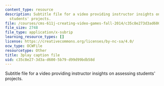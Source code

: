 ```yaml
---
content_type: resource
description: Subtitle file for a video providing instructor insights on assessing
  students' projects.
file: /courses/cms-611j-creating-video-games-fall-2014/c35c8e273d3ad6005b79d99d99bdb58d_HpeJ1h0V1RE.srt
file_size: 2748
file_type: application/x-subrip
learning_resource_types: []
license: https://creativecommons.org/licenses/by-nc-sa/4.0/
ocw_type: OCWFile
resourcetype: Other
title: 3play caption file
uid: c35c8e27-3d3a-d600-5b79-d99d99bdb58d
---
```

Subtitle file for a video providing instructor insights on assessing students' projects.